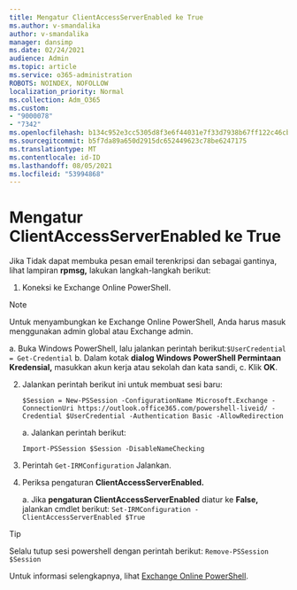 ```yaml
---
title: Mengatur ClientAccessServerEnabled ke True
ms.author: v-smandalika
author: v-smandalika
manager: dansimp
ms.date: 02/24/2021
audience: Admin
ms.topic: article
ms.service: o365-administration
ROBOTS: NOINDEX, NOFOLLOW
localization_priority: Normal
ms.collection: Adm_O365
ms.custom:
- "9000078"
- "7342"
ms.openlocfilehash: b134c952e3cc5305d8f3e6f44031e7f33d7938b67ff122c46cb74bbd33cbf59e
ms.sourcegitcommit: b5f7da89a650d2915dc652449623c78be6247175
ms.translationtype: MT
ms.contentlocale: id-ID
ms.lasthandoff: 08/05/2021
ms.locfileid: "53994868"
---
```

# <a name="set-clientaccessserverenabled-to-true"></a>Mengatur ClientAccessServerEnabled ke True

Jika Tidak dapat membuka pesan email terenkripsi dan sebagai gantinya, lihat lampiran **rpmsg,** lakukan langkah-langkah berikut:

1. Koneksi ke Exchange Online PowerShell.

> [!NOTE]
> Untuk menyambungkan ke Exchange Online PowerShell, Anda harus masuk menggunakan admin global atau Exchange admin.

   a. Buka Windows PowerShell, lalu jalankan perintah berikut:`$UserCredential = Get-Credential`
b. Dalam kotak **dialog Windows PowerShell Permintaan Kredensial,** masukkan akun kerja atau sekolah dan kata sandi, c. Klik **OK**. 

2. Jalankan perintah berikut ini untuk membuat sesi baru:

    `$Session = New-PSSession -ConfigurationName Microsoft.Exchange -ConnectionUri https://outlook.office365.com/powershell-liveid/ -Credential $UserCredential -Authentication Basic -AllowRedirection`

    a. Jalankan perintah berikut:
    
    `Import-PSSession $Session -DisableNameChecking`

3. Perintah `Get-IRMConfiguration` Jalankan.

4. Periksa pengaturan **ClientAccessServerEnabled.** 

    a. Jika **pengaturan ClientAccessServerEnabled** diatur ke **False,** jalankan cmdlet berikut: `Set-IRMConfiguration -ClientAccessServerEnabled $True`

> [!TIP]
> Selalu tutup sesi powershell dengan perintah berikut: `Remove-PSSession $Session`

Untuk informasi selengkapnya, lihat [Exchange Online PowerShell](https://docs.microsoft.com/powershell/exchange/connect-to-exchange-online-powershell).

